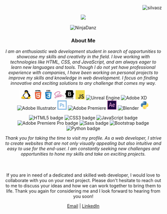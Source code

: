 <!-- Profile Views Counter -->
<p align="right">
  <img src="https://komarev.com/ghpvc/?username=silvaoz&label=Profile%20views&color=0e75b6&style=flat" alt="silvaoz" />
</p>

<!-- Typing SVG Animation -->
<p align="center">
  <img src="https://readme-typing-svg.herokuapp.com?font=Fira+Code&color=18F7B5&size=20&center=true&vCenter=true&width=1020&height=80&lines=Hello+and+welcome+to+my+GitHub+profile!;My+name+is+Oscar+and+I'm+an+enthusiastic+web+developer.;I+am+dedicated+to+creating+high-quality+websites+with+a+focus+on+user+experience.">
</p>

<p align="center">
  <img src="https://github.com/SilvaOz/SilvaOz/blob/master/images/OscarNinja.gif" alt="NinjaDanz" width="300"/>
</p>

<!-- About Me -->
<h3 align="center">About Me</h3>

<p align="center">
  <em>I am an enthusiastic web development student in search of opportunities to showcase my skills and creativity in the field. I love working with technologies like HTML, CSS, and JavaScript, and am always eager to learn new languages and tools. Though I do not yet have professional experience with companies, I have been working on personal projects to improve my skills and knowledge in web development. I focus on finding innovative and exciting solutions to any challenge that comes my way.</em>
</p>

<!-- Skills -->
<p align="center">
  <img src="https://raw.githubusercontent.com/devicons/devicon/master/icons/linux/linux-original.svg" alt="Linux" width="40" height="30"/>
  <img src="https://raw.githubusercontent.com/devicons/devicon/master/icons/html5/html5-original-wordmark.svg" alt="HTML5" width="30" height="30"/>
  <img src="https://raw.githubusercontent.com/devicons/devicon/master/icons/css3/css3-original-wordmark.svg" alt="CSS3" width="30" height="30"/>
  <img src="https://raw.githubusercontent.com/devicons/devicon/master/icons/sass/sass-original.svg" alt="Sass" width="30" height="30"/>
  <img src="https://raw.githubusercontent.com/devicons/devicon/master/icons/bootstrap/bootstrap-plain-wordmark.svg" alt="Bootstrap" width="30" height="30"/>
  <img src="https://raw.githubusercontent.com/devicons/devicon/master/icons/javascript/javascript-original.svg" alt="JavaScript" width="30" height="30"/>
  <img src="https://raw.githubusercontent.com/kenangundogan/fontisto/036b7eca71aab1bef8e6a0518f7329f13ed62f6b/icons/svg/brand/unreal-engine.svg" alt="Unreal Engine" width="30" height="30"/>
  <img src="https://cdn.worldvectorlogo.com/logos/adobe-xd.svg" alt="Adobe XD" width="30" height="30"/>
  <img src="https://www.vectorlogo.zone/logos/adobe_illustrator/adobe_illustrator-icon.svg" alt="Adobe Illustrator" width="30" height="30"/>
  <img src="https://raw.githubusercontent.com/devicons/devicon/master/icons/photoshop/photoshop-line.svg" alt="Adobe Photoshop" width="30" height="30"/>
  <img src="https://upload.wikimedia.org/wikipedia/commons/4/30/Adobe_Premiere_Pro_CC_icon.svg" alt="Adobe Premiere" width="30" height="30"/>
  <img src="https://raw.githubusercontent.com/devicons/devicon/master/icons/aftereffects/aftereffects-original.svg" alt="Adobe After Effects" width="30" height="30"/>
  <img src="https://download.blender.org/branding/community/blender_community_badge_white.svg" alt="Blender" width="30" height="30"/>
  <img src="https://raw.githubusercontent.com/devicons/devicon/master/icons/python/python-original.svg" alt="Python" width="30" height="30"/>
</p>

<!-- Technologies and Statistics -->
<p align="center">
  <img src="https://img.shields.io/badge/HTML5%20-95%25-green" alt="HTML5 badge">
  <img src="https://img.shields.io/badge/CSS3%20-75%25-blue" alt="CSS3 badge">
  <img src="https://img.shields.io/badge/JavaScript%20-30%25-blue" alt="JavaScript badge">
  <img src="https://img.shields.io/badge/Adobe%20Premiere%20Pro%20-100%25-red" alt="Adobe Premiere Pro badge">
  <img src="https://img.shields.io/badge/Sass%20-10%25-blue" alt="Sass badge">
  <img src="https://img.shields.io/badge/Bootstrap%20-40%25-blue" alt="Bootstrap badge">
  <img src="https://img.shields.io/badge/Python%20-10%25-blue" alt="Python badge">
  

</p>

<!-- About me -->
<p align="center">
  <em>Thank you for taking the time to visit my profile. As a web developer, I strive to create websites that are not only visually appealing but also intuitive and easy to use for the end-user. I am constantly seeking new challenges and opportunities to hone my skills and take on exciting projects.</em>
<br>
<br>
  <br>
  <br>
If you are in need of a dedicated and skilled web developer, I would love to collaborate with you on your next project. Please don't hesitate to reach out to me to discuss your ideas and how we can work together to bring them to life. Thank you again for considering me and I look forward to hearing from you soon!
</p>

<!-- Contact Info -->
<p align="center">
  <a href="mailto:oscarsilva03@yahoo.com">Email</a> | 
  <a href="https://www.linkedin.com/in/oscar-silva-dev/">LinkedIn</a>
</p>

